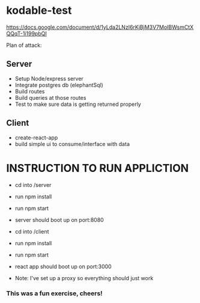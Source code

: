 # kodable-test

https://docs.google.com/document/d/1yLda2LNzI6rKjBjM3V7MoIBWsmCtXQQqT-1i199pbQI

Plan of attack:

## Server

- Setup Node/express server
- Integrate postgres db (elephantSql)
- Build routes
- Build queries at those routes
- Test to make sure data is getting returned properly

## Client

- create-react-app
- build simple ui to consume/interface with data

# INSTRUCTION TO RUN APPLICTION

- cd into /server
- run npm install
- run npm start
- server should boot up on port:8080

- cd into /client
- run npm install
- run npm start
- react app should boot up on port:3000

- Note: I've set up a proxy so everything should just work

### This was a fun exercise, cheers!
